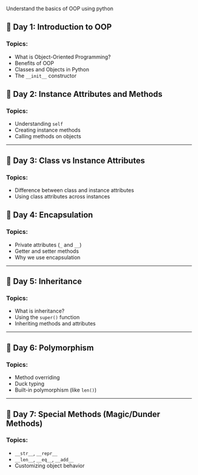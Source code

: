 Understand the basics of OOP using python

## 📘 **Day 1: Introduction to OOP**

### Topics:

* What is Object-Oriented Programming?
* Benefits of OOP
* Classes and Objects in Python
* The `__init__` constructor



## 📘 **Day 2: Instance Attributes and Methods**

### Topics:

* Understanding `self`
* Creating instance methods
* Calling methods on objects


---

## 📘 **Day 3: Class vs Instance Attributes**

### Topics:

* Difference between class and instance attributes
* Using class attributes across instances

## 📘 **Day 4: Encapsulation**

### Topics:

* Private attributes (`_` and `__`)
* Getter and setter methods
* Why we use encapsulation

---

## 📘 **Day 5: Inheritance**

### Topics:

* What is inheritance?
* Using the `super()` function
* Inheriting methods and attributes

---

## 📘 **Day 6: Polymorphism**

### Topics:

* Method overriding
* Duck typing
* Built-in polymorphism (like `len()`)

---

## 📘 **Day 7: Special Methods (Magic/Dunder Methods)**

### Topics:

* `__str__`, `__repr__`
* `__len__`, `__eq__`, `__add__`
* Customizing object behavior

